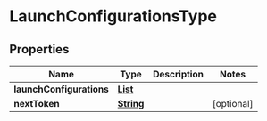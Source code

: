

# LaunchConfigurationsType


## Properties

| Name | Type | Description | Notes |
|------------ | ------------- | ------------- | -------------|
|**launchConfigurations** | [**List**](List.md) |  |  |
|**nextToken** | [**String**](String.md) |  |  [optional] |



